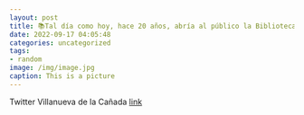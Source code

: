 ```yaml
---
layout: post
title: 📚Tal día como hoy, hace 20 años, abría al público la Biblioteca  F. Lázaro Carreter. El alcalde la ha visitado hoy tras las obra...
date: 2022-09-17 04:05:48
categories: uncategorized
tags:
- random
image: /img/image.jpg
caption: This is a picture
---
```

Twitter Villanueva de la Cañada [link](https://twitter.com/AytoVDLCanada/status/1570731035373228032)
